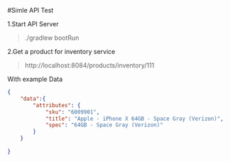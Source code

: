 #Simle API Test

1.Start API Server
> ./gradlew bootRun

2.Get a product for inventory service
> http://localhost:8084/products/inventory/111

With example Data

```json
{
	"data":{
		"attributes": {
            "sku": "6009901",
            "title": "Apple - iPhone X 64GB - Space Gray (Verizon)",
            "spec": "64GB - Space Gray (Verizon)"
		}	
	}
	
}
```
